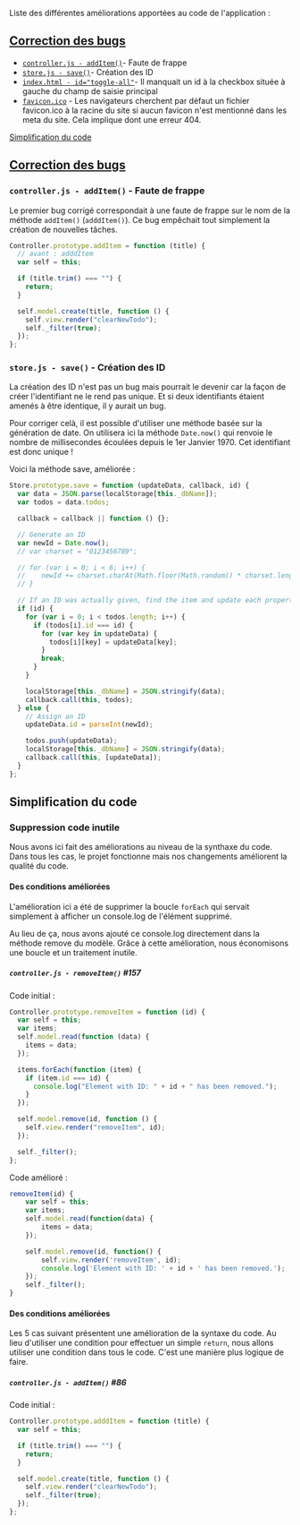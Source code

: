 <p>Liste des différentes améliorations apportées au code de l'application :</p>

<h2><a href="#correction-des-bugs">Correction des bugs</a></h2>

<ul>
<li><a href="#controllerjs---additem---faute-de-frappe"><code>controller.js - addItem()</code></a>- Faute de frappe</li>
<li><a href="#storejs---save---création-des-id"><code>store.js - save()</code></a>- Création des ID</li>
<li><a href="#indexhtml---Correction du bug qui empêchait le 'Toggle All' au clic sur la flèche du champ de saisie"><code>index.html - id="toggle-all"</code></a>- Il manquait un id à la checkbox située à gauche du champ de saisie principal</li>
<li><a href="#assets---Ajout d'un favicon pour ne plus avoir d'erreur 404"><code>favicon.ico</code></a> - Les navigateurs cherchent par défaut un fichier favicon.ico à la racine du site si aucun favicon n'est mentionné dans les meta du site. Cela implique dont une erreur 404.</li>
</ul>
</li>

<a href="#simplification-du-code">Simplification du code</a>

<h2>
<a id="user-content-correction-des-bugs" href="#correction-des-bugs">Correction des bugs</a>
</h2>

<h3><a id="user-content-controllerjs---additem---faute-de-frappe" href="#controllerjs---additem---faute-de-frappe"></a><code>controller.js - addItem()</code> - Faute de frappe</h3>

<p>Le premier bug corrigé correspondait à une faute de frappe sur le nom de la méthode <code>addItem()</code> (<code>adddItem()</code>). Ce bug empêchait tout simplement la création de nouvelles tâches.</p>

```javascript
Controller.prototype.addItem = function (title) {
  // avant : adddItem
  var self = this;

  if (title.trim() === "") {
    return;
  }

  self.model.create(title, function () {
    self.view.render("clearNewTodo");
    self._filter(true);
  });
};
```

<h3>
<a id="user-content-storejs---save---création-des-id" class="anchor" href="#storejs---save---cr%C3%A9ation-des-id"></a><code>store.js - save()</code> - Création des ID</h3>

<p>La création des ID n'est pas un bug mais pourrait le devenir car la façon de créer l'identifiant ne le rend pas unique. Et si deux identifiants étaient amenés à être identique, il y aurait un bug.</p>

<p>Pour corriger celà, il est possible d'utiliser une méthode basée sur la génération de date. On utilisera ici la méthode <code>Date.now()</code> qui renvoie le nombre de millisecondes écoulées depuis le 1er Janvier 1970. Cet identifiant est donc unique !</p>

<p>Voici la méthode save, améliorée :</p>

```javascript
Store.prototype.save = function (updateData, callback, id) {
  var data = JSON.parse(localStorage[this._dbName]);
  var todos = data.todos;

  callback = callback || function () {};

  // Generate an ID
  var newId = Date.now();
  // var charset = "0123456789";

  // for (var i = 0; i < 6; i++) {
  // 	newId += charset.charAt(Math.floor(Math.random() * charset.length));
  // }

  // If an ID was actually given, find the item and update each property
  if (id) {
    for (var i = 0; i < todos.length; i++) {
      if (todos[i].id === id) {
        for (var key in updateData) {
          todos[i][key] = updateData[key];
        }
        break;
      }
    }

    localStorage[this._dbName] = JSON.stringify(data);
    callback.call(this, todos);
  } else {
    // Assign an ID
    updateData.id = parseInt(newId);

    todos.push(updateData);
    localStorage[this._dbName] = JSON.stringify(data);
    callback.call(this, [updateData]);
  }
};
```

<h2><a id="user-content-simplification-du-code" class="anchor" href="#simplification-du-code"></a>Simplification du code</h2>

<h3><a id="user-content-suppression-code-inutile" class="anchor" href="#suppression-code-inutile"></a>Suppression code inutile</h3>
<p>Nous avons ici fait des améliorations au niveau de la synthaxe du code. Dans tous les cas, le projet fonctionne mais nos changements améliorent la qualité du code.</p>
<h4><a id="user-content-des-conditions-améliorées" class="anchor" href="#des-conditions-améliorées"></a>Des conditions améliorées</h4>

<p>L'amélioration ici a été de supprimer la boucle <code>forEach</code> qui servait simplement à afficher un console.log de l'élément supprimé.</p>
<p>Au lieu de ça, nous avons ajouté ce console.log directement dans la méthode remove du modèle. Grâce à cette amélioration, nous économisons une boucle et un traitement inutile.</p>
<h5>
<a id="user-content-controllerjs---removeitem-157" class="anchor" href="#controllerjs---removeitem-157"></a><code>controller.js - removeItem()</code> #157</h5>
<p>Code initial :</p>

```javascript
Controller.prototype.removeItem = function (id) {
  var self = this;
  var items;
  self.model.read(function (data) {
    items = data;
  });

  items.forEach(function (item) {
    if (item.id === id) {
      console.log("Element with ID: " + id + " has been removed.");
    }
  });

  self.model.remove(id, function () {
    self.view.render("removeItem", id);
  });

  self._filter();
};
```

<p>Code amélioré :</p>

```javascript
removeItem(id) {
    var self = this;
    var items;
    self.model.read(function(data) {
        items = data;
    });

    self.model.remove(id, function() {
        self.view.render('removeItem', id);
        console.log('Element with ID: ' + id + ' has been removed.');
    });
    self._filter();
}

```

<h4>
<a id="user-content-des-conditions-améliorées" class="anchor" href="#des-conditions-améliorées"></a>Des conditions améliorées</h4>
<p>Les 5 cas suivant présentent une amélioration de la syntaxe du code. Au lieu d'utiliser une condition pour effectuer un simple <code>return</code>, nous allons utiliser une condition dans tous le code. C'est une manière plus logique de faire.</p>
<h5>
<a id="user-content-controllerjs---additem-86" class="anchor" href="#controllerjs---additem-86"></a><code>controller.js - addItem()</code> #86</h5>
<p>Code initial :</p>

```javascript
Controller.prototype.adddItem = function (title) {
  var self = this;

  if (title.trim() === "") {
    return;
  }

  self.model.create(title, function () {
    self.view.render("clearNewTodo");
    self._filter(true);
  });
};
```
